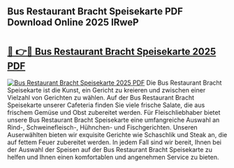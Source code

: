 ## Bus Restaurant Bracht Speisekarte PDF Download Online 2025 lRweP

# <h2><a href="http://gccm47.nevu.top/?p=Bus+Restaurant+Bracht+Speisekarte">🔗 👉🔴 Bus Restaurant Bracht Speisekarte 2025 PDF</a></h2>

[![Bus Restaurant Bracht Speisekarte 2025 PDF](https://i.imgur.com/dBaPXMq.png)](http://gccm47.nevu.top/?p=Bus+Restaurant+Bracht+Speisekarte)
Die Bus Restaurant Bracht Speisekarte ist die Kunst, ein Gericht zu kreieren und zwischen einer Vielzahl von Gerichten zu wählen. Auf der Bus Restaurant Bracht Speisekarte unserer Cafeteria finden Sie viele frische Salate, die aus frischem Gemüse und Obst zubereitet werden. Für Fleischliebhaber bietet unsere Bus Restaurant Bracht Speisekarte eine umfangreiche Auswahl an Rind-, Schweinefleisch-, Hühnchen- und Fischgerichten. Unseren Auserwählten bieten wir exquisite Gerichte wie Schaschlik und Steak an, die auf fettem Feuer zubereitet werden. In jedem Fall sind wir bereit, Ihnen bei der Auswahl der Speisen auf der Bus Restaurant Bracht Speisekarte zu helfen und Ihnen einen komfortablen und angenehmen Service zu bieten.
